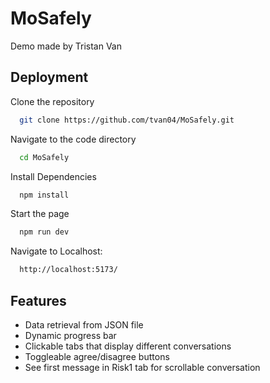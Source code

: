 # MoSafely

Demo made by Tristan Van


## Deployment

Clone the repository 
```bash
  git clone https://github.com/tvan04/MoSafely.git
```
Navigate to the code directory
```bash
  cd MoSafely
```
Install Dependencies 
```bash
  npm install
```
Start the page
```bash
  npm run dev
```
Navigate to Localhost:
```bash
  http://localhost:5173/
```


## Features

- Data retrieval from JSON file
- Dynamic progress bar
- Clickable tabs that display different conversations
- Toggleable agree/disagree buttons
- See first message in Risk1 tab for scrollable conversation 

